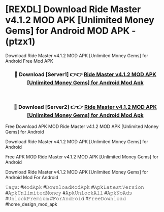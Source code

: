 # [REXDL] Download Ride Master v4.1.2 MOD APK [Unlimited Money Gems] for Android MOD APK - (ptzx1)
Download Ride Master v4.1.2 MOD APK [Unlimited Money Gems] for Android Free Mod APK

<div align="center">
<h3>🔴 Download [Server1] 👉👉 <a href="https://apk-comot.site?title=Ride_Master_v4.1.2_MOD_APK_[Unlimited_Money_Gems]_for_Android">Ride Master v4.1.2 MOD APK [Unlimited Money Gems] for Android Mod Apk</a></h3><br>

<h3>🔴 Download [Server2] 👉👉 <a href="https://apk-comot.site?title=Ride_Master_v4.1.2_MOD_APK_[Unlimited_Money_Gems]_for_Android">Ride Master v4.1.2 MOD APK [Unlimited Money Gems] for Android Mod Apk</a></h3>
</div>


Free Download APK MOD Ride Master v4.1.2 MOD APK [Unlimited Money Gems] for Android

Download Ride Master v4.1.2 MOD APK [Unlimited Money Gems] for Android 

Free APK MOD Ride Master v4.1.2 MOD APK [Unlimited Money Gems] for Android 

Download Ride Master v4.1.2 MOD APK [Unlimited Money Gems] for Android Mod For Android

𝚃𝚊𝚐𝚜: #𝙼𝚘𝚍𝙰𝚙𝚔 #𝙳𝚘𝚠𝚗𝚕𝚘𝚊𝚍𝙼𝚘𝚍𝙰𝚙𝚔 #𝙰𝚙𝚔𝙻𝚊𝚝𝚎𝚜𝚝𝚅𝚎𝚛𝚜𝚒𝚘𝚗 #𝙰𝚙𝚔𝚄𝚗𝚕𝚒𝚖𝚒𝚝𝚎𝚍𝙼𝚘𝚗𝚎𝚢 #𝙰𝚙𝚔𝚄𝚗𝚕𝚘𝚌𝚔𝙰𝚕𝚕 #𝙰𝚙𝚔𝙽𝚘𝙰𝚍𝚜 #𝚄𝚗𝚕𝚘𝚌𝚔𝙿𝚛𝚎𝚖𝚒𝚞𝚖 #𝙵𝚘𝚛𝙰𝚗𝚍𝚛𝚘𝚒𝚍 #𝙵𝚛𝚎𝚎𝙳𝚘𝚠𝚗𝚕𝚘𝚊𝚍 #home_design_mod_apk